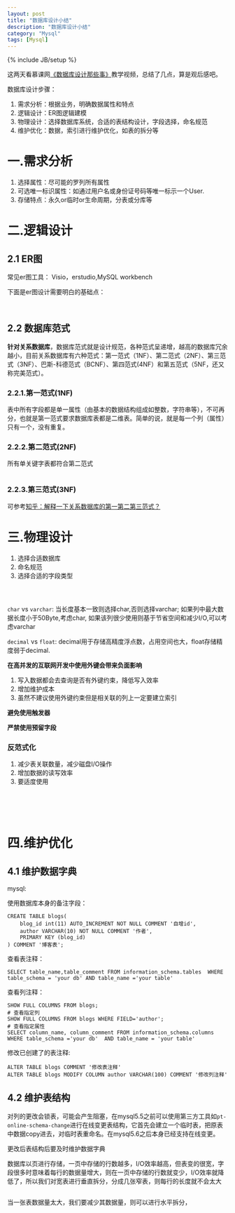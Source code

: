 ```yaml
---
layout: post
title: "数据库设计小结"
description: "数据库设计小结"
category: "Mysql"
tags: [Mysql]
---
```

{% include JB/setup %}

<p>这两天看慕课网<a href="http://www.imooc.com/learn/117">《数据库设计那些事》</a>教学视频，总结了几点，算是观后感吧。</p>

<p>数据库设计步骤：</p>

<ol>
<li>需求分析：根据业务，明确数据属性和特点</li>
<li>逻辑设计：ER图逻辑建模</li>
<li>物理设计：选择数据库系统，合适的表结构设计，字段选择，命名规范</li>
<li>维护优化：数据，索引进行维护优化，如表的拆分等</li>
</ol>

<!--more-->

<h1>一.需求分析</h1>

<ol>
<li>选择属性：尽可能的罗列所有属性</li>
<li>可选唯一标识属性：如通过用户名或身份证号码等唯一标示一个User.</li>
<li>存储特点：永久or临时or生命周期，分表或分库等</li>
</ol>

<h1>二.逻辑设计</h1>

<h2>2.1 ER图</h2>

<p>常见er图工具：
Visio，erstudio,MySQL workbench</p>

<p>下面是er图设计需要明白的基础点：</p>

<p><img src="http://beginman.qiniudn.com/名词解释.jpg" alt="" /></p>

<p><img src="http://beginman.qiniudn.com/ER图.jpg" alt="" /></p>

<h2>2.2 数据库范式</h2>

<p><strong>针对关系数据库</strong>，数据库范式就是设计规范，各种范式呈递增，越高的数据库冗余越小，目前关系数据库有六种范式：第一范式（1NF）、第二范式（2NF）、第三范式（3NF）、巴斯-科德范式（BCNF）、第四范式(4NF）和第五范式（5NF，还又称完美范式）。</p>

<h3>2.2.1.第一范式(1NF)</h3>

<p>表中所有字段都是单一属性（由基本的数据结构组成如整数，字符串等），不可再分，也就是第一范式要求数据库表都是二维表。简单的说，就是每一个列（属性）只有一个，没有重复。</p>

<h3>2.2.2.第二范式(2NF)</h3>

<p>所有单关键字表都符合第二范式</p>

<p><img src="http://beginman.qiniudn.com/2nf.jpg" alt="" /></p>

<h3>2.2.3.第三范式(3NF)</h3>

<p>可参考<a href="http://www.zhihu.com/question/24696366">知乎：解释一下关系数据库的第一第二第三范式？</a></p>

<h1>三.物理设计</h1>

<ol>
<li>选择合适数据库</li>
<li>命名规范</li>
<li>选择合适的字段类型</li>
</ol>

<p><img src="http://beginman.qiniudn.com/type_choice.jpg" alt="" /></p>

<p><img src="http://beginman.qiniudn.com/type_choice2.jpg" alt="" /></p>

<p><img src="http://beginman.qiniudn.com/type_choice3.jpg" alt="" /></p>

<p><code>char</code> vs <code>varchar</code>: 当长度基本一致则选择char,否则选择varchar; 如果列中最大数据长度小于50Byte,考虑char, 如果该列很少使用则基于节省空间和减少I/O,可以考虑varchar</p>

<p><code>decimal</code> vs <code>float</code>: decimal用于存储高精度浮点数，占用空间也大，float存储精度弱于decimal.</p>

<p><strong>在高并发的互联网开发中使用外键会带来负面影响</strong></p>

<ol>
<li>写入数据都会去查询是否有外键约束，降低写入效率</li>
<li>增加维护成本</li>
<li>虽然不建议使用外键约束但是相关联的列上一定要建立索引</li>
</ol>

<p><strong>避免使用触发器</strong></p>

<p><strong>严禁使用预留字段</strong></p>

<h3>反范式化</h3>

<ol>
<li>减少表关联数量，减少磁盘I/O操作</li>
<li>增加数据的读写效率</li>
<li>要适度使用</li>
</ol>

<p><img src="http://beginman.qiniudn.com/againNF.jpg" alt="" /></p>

<p><img src="http://beginman.qiniudn.com/nf1.jpg" alt="" /></p>

<p><img src="http://beginman.qiniudn.com/nf2.jpg" alt="" /></p>

<p><img src="http://beginman.qiniudn.com/nf3.jpg" alt="" /></p>

<p><img src="http://beginman.qiniudn.com/nf4.jpg" alt="" /></p>

<h1>四.维护优化</h1>

<h2>4.1 维护数据字典</h2>

<p>mysql:</p>

<p>使用数据库本身的备注字段：</p>

<pre><code>CREATE TABLE blogs(
    blog_id int(11) AUTO_INCREMENT NOT NULL COMMENT '自增id',
    author VARCHAR(10) NOT NULL COMMENT '作者',
    PRIMARY KEY (blog_id)
) COMMENT '博客表';
</code></pre>

<p>查看表注释：</p>

<pre><code>SELECT table_name,table_comment FROM information_schema.tables  WHERE table_schema = 'your db' AND table_name ='your table'
</code></pre>

<p>查看列注释：</p>

<pre><code>SHOW FULL COLUMNS FROM blogs;
# 查看指定列
SHOW FULL COLUMNS FROM blogs WHERE FIELD='author';
# 查看指定属性
SELECT column_name, column_comment FROM information_schema.columns WHERE table_schema ='your db'  AND table_name = 'your table' 
</code></pre>

<p>修改已创建了的表注释:</p>

<pre><code>ALTER TABLE blogs COMMENT '修改表注释'
ALTER TABLE blogs MODIFY COLUMN author VARCHAR(100) COMMENT '修改列注释'
</code></pre>

<h2>4.2 维护表结构</h2>

<p>对列的更改会锁表，可能会产生阻塞，在mysql5.5之前可以使用第三方工具如<code>pt-online-schema-change</code>进行在线变更表结构，它首先会建立一个临时表，把原表中数据copy进去，对临时表重命名。在mysql5.6之后本身已经支持在线变更。</p>

<p>更改后表结构后要及时维护数据字典</p>

<p>数据库以页进行存储，一页中存储的行数越多，I/O效率越高，但表变的很宽，字段很多时意味着每行的数据量增大，则在一页中存储的行数就变少，I/O效率就降低了，所以我们对宽表进行垂直拆分，分成几张窄表，则每行的长度就不会太大</p>

<p><img src="http://beginman.qiniudn.com/表的垂直和水平拆分.jpg" alt="" /></p>

<p>当一张表数据量太大，我们要减少其数据量，则可以进行水平拆分，</p>

<p><img src="http://beginman.qiniudn.com/水平拆分.jpg" alt="" /></p>
